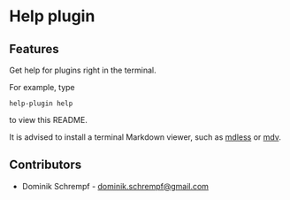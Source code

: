 # Help plugin

## Features

Get help for plugins right in the terminal.

For example, type
```
help-plugin help
```
to view this README.

It is advised to install a terminal Markdown viewer, such as
[mdless](https://github.com/ttscoff/mdless/) or
[mdv](https://github.com/axiros/terminal_markdown_viewer).

## Contributors

- Dominik Schrempf - dominik.schrempf@gmail.com
